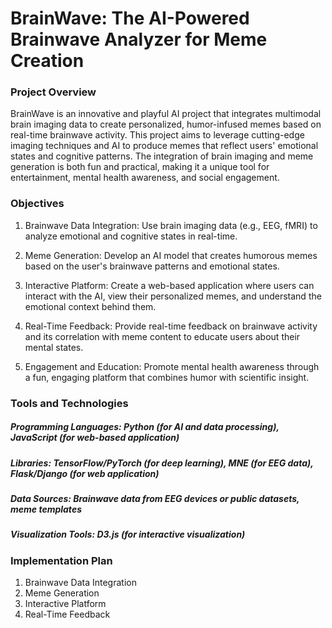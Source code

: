 # BrainWave: The AI-Powered Brainwave Analyzer for Meme Creation


### Project Overview
BrainWave is an innovative and playful AI project that integrates multimodal brain imaging data to create personalized, humor-infused memes based on real-time brainwave activity. This project aims to leverage cutting-edge imaging techniques and AI to produce memes that reflect users' emotional states and cognitive patterns. The integration of brain imaging and meme generation is both fun and practical, making it a unique tool for entertainment, mental health awareness, and social engagement.

### Objectives
1. Brainwave Data Integration:
    Use brain imaging data (e.g., EEG, fMRI) to analyze emotional and cognitive states in real-time.

2. Meme Generation:
    Develop an AI model that creates humorous memes based on the user's brainwave patterns and emotional states.

3. Interactive Platform:
    Create a web-based application where users can interact with the AI, view their personalized memes, and understand the emotional context behind them.

5. Real-Time Feedback:
    Provide real-time feedback on brainwave activity and its correlation with meme content to educate users about their mental states.

6. Engagement and Education:
    Promote mental health awareness through a fun, engaging platform that combines humor with scientific insight.

### Tools and Technologies
##### Programming Languages: Python (for AI and data processing), JavaScript (for web-based application)
##### Libraries: TensorFlow/PyTorch (for deep learning), MNE (for EEG data), Flask/Django (for web application)
##### Data Sources: Brainwave data from EEG devices or public datasets, meme templates
##### Visualization Tools: D3.js (for interactive visualization)

### Implementation Plan
1. Brainwave Data Integration
2. Meme Generation
3. Interactive Platform
4. Real-Time Feedback
